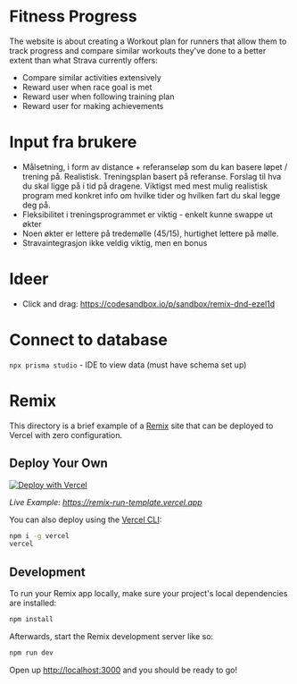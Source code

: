 # Fitness Progress 
The website is about creating a Workout plan for runners that allow them to track progress and compare similar workouts they've done to a better extent than what Strava currently offers:
- Compare similar activities extensively 
- Reward user when race goal is met
- Reward user when following training plan
- Reward user for making achievements 

# Input fra brukere
- Målsetning, i form av distance + referanseløp som du kan basere løpet / trening på. Realistisk. Treningsplan basert på referanse. Forslag til hva du skal ligge på i tid på dragene. Viktigst med mest mulig realistisk program med konkret info om hvilke tider og hvilken fart du skal legge deg på. 
- Fleksibilitet i treningsprogrammet er viktig - enkelt kunne swappe ut økter 
- Noen økter er lettere på tredemølle (45/15), hurtighet lettere på mølle. 
- Stravaintegrasjon ikke veldig viktig, men en bonus

# Ideer
- Click and drag: https://codesandbox.io/p/sandbox/remix-dnd-ezel1d

# Connect to database
 `npx prisma studio` - IDE to view data (must have schema set up)

# Remix
This directory is a brief example of a [Remix](https://remix.run/docs) site that can be deployed to Vercel with zero configuration.

## Deploy Your Own

[![Deploy with Vercel](https://vercel.com/button)](https://vercel.com/new/clone?repository-url=https://github.com/vercel/vercel/tree/main/examples/remix&template=remix)

_Live Example: https://remix-run-template.vercel.app_

You can also deploy using the [Vercel CLI](https://vercel.com/cli):

```sh
npm i -g vercel
vercel
```

## Development

To run your Remix app locally, make sure your project's local dependencies are installed:

```sh
npm install
```

Afterwards, start the Remix development server like so:

```sh
npm run dev
```

Open up [http://localhost:3000](http://localhost:3000) and you should be ready to go!
